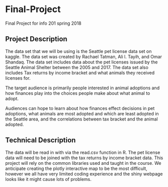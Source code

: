 # Final-Project
Final Project for info 201 spring 2018

## Project Description
  The data set that we will be using is the Seattle pet license data set on kaggle.  The data set was created by Rachael Tatman, Ali l. Tayih, and Omar Shandaq.  The data set includes data about the pet licenses issued by the Seattle Animal Shelter between the 2005 and 2017.  The data set also includes Tax returns by income bracket and what animals they received licenses for.

  The target audience is primarily people interested in animal adoptions and how finances play into the choices people make about what animal to adopt.

  Audiences can hope to learn about how finances effect decisions in pet adoptions, what animals are most adopted and which are least adopted in the Seattle area, and the correlations between tax bracket and the animal adopted.

## Technical Description
  The data will be read in with via the read.csv function in R.  The pet license data will need to be joined with the tax returns by income bracket data.  This project will rely on the common libraries used and taught in the course.  We anticipate creating the plotly interactive map to be the most difficult, however we all have very limited coding experience and the shiny webpage looks like it might cause lots of problems.
